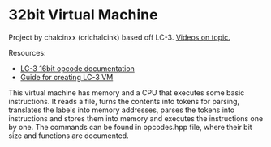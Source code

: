 # 32bit Virtual Machine

Project by chalcinxx (orichalcink) based off LC-3.
[Videos on topic.](https://www.youtube.com/playlist?list=PLAYMpoWModGOzP_LNhaJDvMbUxX_9OI90)

Resources:
- [LC-3 16bit opcode documentation](https://www.jmeiners.com/lc3-vm/supplies/lc3-isa.pdf)
- [Guide for creating LC-3 VM](https://www.jmeiners.com/lc3-vm/)

This virtual machine has memory and a CPU that executes some basic instructions. It reads a file, turns the contents into tokens for parsing, translates the labels into memory addresses, parses the tokens into instructions and stores them into memory and executes the instructions one by one. The commands can be found in opcodes.hpp file, where their bit size and functions are documented.
